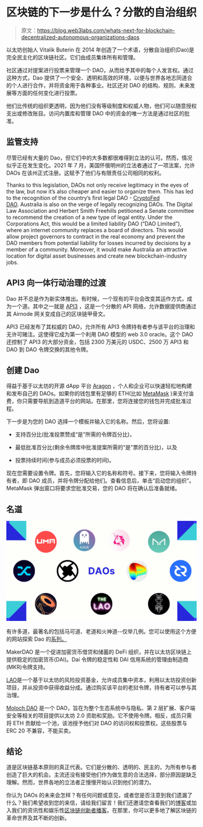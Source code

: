 # 区块链的下一步是什么？分散的自治组织

> 原文：<https://blog.web3labs.com/whats-next-for-blockchain-decentralized-autonomous-organizations-daos>

以太坊创始人 Vitalik Buterin 在 2014 年创造了一个术语，分散自治组织(Dao)是完全民主化的区块链社区。它们由成员集体所有和管理。

社区通过对提案进行投票来管理一个 DAO，从而给予其中的每个人发言权。通过这种方式，Dao 提供了一个安全、透明和高效的环境，以便与世界各地志同道合的个人进行合作，并将资金用于各种事业。社区还对 DAO 的结构、规则、未来发展等方面的任何变化进行投票。

他们比传统的组织更透明，因为他们没有等级制度和权威人物，他们可以随意授权支出或修改账目。访问内置库和管理 DAO 中的资金的唯一方法是通过社区的批准。

## 监管支持

尽管已经有大量的 Dao，但它们中的大多数都很难得到立法的认可。然而，情况似乎正在发生变化。2021 年 7 月，美国怀俄明州的立法者通过了一项法案，允许 DAOs 在该州正式注册。这赋予了他们与有限责任公司相同的权利。

Thanks to this legislation, DAOs not only receive legitimacy in the eyes of the law, but now it’s also cheaper and easier to organize them. This has led to the recognition of the country’s first legal DAO - [CryptoFed DAO](https://www.americancryptofed.org/). Australia is also on the verge of legally recognizing DAOs. The Digital Law Association and Herbert Smith Freehills petitioned a Senate committee to recommend the creation of a new type of legal entity. Under the Corporations Act, this would be a limited liability DAO (“DAO Limited”), where an internet community replaces a board of directors. This would allow project governors to contract in the real economy and prevent the DAO members from potential liability for losses incurred by decisions by a member of a community. Moreover, it would make Australia an attractive location for digital asset businesses and create new blockchain-industry jobs. 

## API3 向一体行动治理的过渡

Dao 并不总是作为新实体推出。有时候，一个现有的平台会改变其运作方式，成为一个道。其中之一就是 [API3](https://api3.org/) ，这是一个分散的 API 网络，允许数据提供商通过其 Airnode 网关变成自己的区块链甲骨文。

API3 已经发布了其权威的 DAO，允许所有 API3 令牌持有者参与该平台的治理和无许可赌注。这使得它成为第一个利用 DAO 模型的 web 3.0 oracle。这个 DAO 还控制了 API3 的大部分资金，包括 2300 万美元的 USDC、2500 万 API3 和 DAO 到 DAO 令牌交换的其他令牌。

## 创建 Dao

得益于基于以太坊的开源 dApp 平台 [Aragon](https://aragon.org/aragon-client) ，个人和企业可以快速轻松地构建和发布自己的 DAOs。如果你的钱包里有足够的 ETH(比如 [MetaMask](https://metamask.io/) )来支付油费，你只需要导航到造道平台的网站。在那里，您将连接您的钱包并完成批准过程。

下一步是为您的 DAO 选择一个模板并输入它的名称。然后，您将设置:

*   支持百分比(批准投票赞成“是”所需的令牌百分比)，

*   最低批准百分比(剩余令牌库中批准提案所需的“是”票的百分比)，以及

*   投票持续时间(参与成员必须投票的时间)。

现在您需要设置令牌。首先，您将输入它的名称和符号。接下来，您将输入令牌持有者，即 DAO 成员，并将令牌分配给他们。查看信息后，单击“启动您的组织”。MetaMask 弹出窗口将要求您批准交易，您的 DAO 将在确认后准备就绪。

## 名道

![ Decentralized Autonomous Organizations ](img/47ef086a51d1480a42b721d33774d9ee.png)

有许多道，最著名的包括马可道、老道和火神道--仅举几例。您可以使用这个方便的网站探索 Dao 的[系列。](https://app.daohaus.club/explore)

MakerDAO 是一个促进加密货币借贷和储蓄的 DeFi 组织，并在以太坊区块链上提供稳定的加密货币(DAI)。Dai 令牌的稳定性和 DAI 信用系统的管理由制造商(MKR)令牌支持。

[LAO](https://www.thelao.io/)是一个基于以太坊的风险投资基金，允许成员集中资本，利用以太坊投资创新项目，并从投资中获得收益分成。通过购买该平台的老挝令牌，持有者可以参与其治理。

[Moloch DAO](https://www.molochdao.com/) 是一个 DAO，旨在为整个生态系统中与隐私、第 2 层扩展、客户端安全等相关的项目提供以太坊 2.0 资助和奖励。它不使用令牌。相反，成员只需将 ETH 贡献给一个池，该池授予他们对 DAO 的访问权和投票权。这些股票与 ERC 20 不兼容，不能买卖。

## 结论

道是区块链基本原则的真正代表。它们是分散的、透明的、民主的，为所有参与者创造了巨大的机会。主流还没有接受他们作为做生意的合法选择，部分原因是缺乏理解。然而，世界各地的立法者正慢慢开始认识到他们的潜力。

你认为 DAOs 的未来会怎样？有任何问题或意见，或者您是否注意到我们遗漏了什么？我们希望收到您的来信，请给我们留言！我们还邀请您查看我们的[博客](https://blog.web3labs.com/)或加入我们的资讯性和娱乐性[区块链创新者播客](https://podcast.web3labs.com/)。在那里，你可以更多地了解区块链的革命世界及其不断的创新。